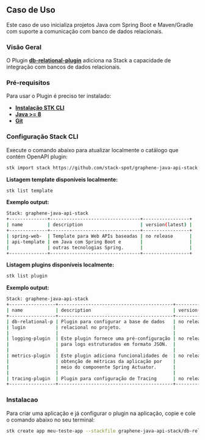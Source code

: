 ## **Caso de Uso**
Este caso de uso inicializa projetos Java com Spring Boot e Maven/Gradle com suporte a comunicação com banco de dados relacionais.

### **Visão Geral**
O Plugin [**db-relational-plugin**](https://github.com/stack-spot/graphene-java-api-stack/tree/main/db-relational-plugin) adiciona na Stack a capacidade de integração com bancos de dados relacionais.

### **Pré-requisitos**
Para usar o Plugin é preciso ter instalado:

- [**Instalação STK CLI**](https://stackspot.com/login?route=/download/cli)
- [**Java >= 8**](https://openjdk.org/)
- [**Git**](https://git-scm.com/)

### Configuração Stack CLI
Execute o comando abaixo para atualizar localmente o catálogo que contém OpenAPI plugin:
```bash
stk import stack https://github.com/stack-spot/graphene-java-api-stack
```

**Listagem template disponíveis localmente:**
```bash
stk list template
```

**Exemplo output:**
```bash
Stack: graphene-java-api-stack
+--------------+---------------------------------+-----------------+
| name         | description                     | version(latest) |
+--------------+---------------------------------+-----------------+
| spring-web-  | Template para Web APIs baseadas | no release      |
| api-template | em Java com Spring Boot e       |                 |
|              | outras tecnologias Spring.      |                 |
+--------------+---------------------------------+-----------------+
```

**Listagem plugins disponíveis localmente:**
```bash
stk list plugin
```

**Exemplo output:**
```bash
Stack: graphene-java-api-stack
+-----------------+------------------------------------------+-----------------+
| name            | description                              | version(latest) |
+-----------------+------------------------------------------+-----------------+
| db-relational-p | Plugin para configurar a base de dados   | no release      |
| lugin           | relacional no projeto.                   |                 |
|                 |                                          |                 |
| logging-plugin  | Este plugin fornece uma pré-configuração | no release      |
|                 | para logs estruturados em formato JSON.  |                 |
|                 |                                          |                 |
| metrics-plugin  | Este plugin adiciona funcionalidades de  | no release      |
|                 | obtenção de métricas da aplicação por    |                 |
|                 | meio do componente Spring Actuator.      |                 |
|                 |                                          |                 |
| tracing-plugin  | Plugin para configuração de Tracing      | no release      |
+-----------------+------------------------------------------+-----------------+

```

### Instalacao
Para criar uma aplicação e já configurar o plugin na aplicação, copie e cole o comando abaixo no seu terminal:
```bash
stk create app meu-teste-app --stackfile graphene-java-api-stack/db-relational
```
